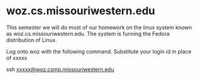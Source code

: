 # woz.cs.missouriwestern.edu

This semester we will do most of our homework on the linux system known as woz.cs.missouriwestern.edu. The system is funning the Fedora distribution of Linux.

Log onto woz with the following command. Substitute your login id in place of xxxxx

ssh xxxxx@woz.csmp.missouriwestern.edu
